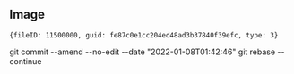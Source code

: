 


## Image

```shell
{fileID: 11500000, guid: fe87c0e1cc204ed48ad3b37840f39efc, type: 3}
```


git commit --amend --no-edit --date "2022-01-08T01:42:46"
git rebase --continue
